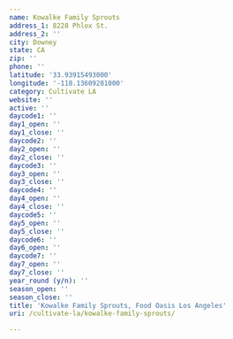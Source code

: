 ```yaml
---
name: Kowalke Family Sprouts
address_1: 8228 Phlox St.
address_2: ''
city: Downey
state: CA
zip: ''
phone: ''
latitude: '33.93915493000'
longitude: '-118.13609281000'
category: Cultivate LA
website: ''
active: ''
daycode1: ''
day1_open: ''
day1_close: ''
daycode2: ''
day2_open: ''
day2_close: ''
daycode3: ''
day3_open: ''
day3_close: ''
daycode4: ''
day4_open: ''
day4_close: ''
daycode5: ''
day5_open: ''
day5_close: ''
daycode6: ''
day6_open: ''
daycode7: ''
day7_open: ''
day7_close: ''
year_round (y/n): ''
season_open: ''
season_close: ''
title: 'Kowalke Family Sprouts, Food Oasis Los Angeles'
uri: /cultivate-la/kowalke-family-sprouts/

---
```

